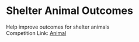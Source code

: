 # Shelter Animal Outcomes

Help improve outcomes for shelter animals  
Competition Link: [Animal](https://www.kaggle.com/c/shelter-animal-outcomes)